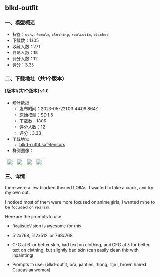 ## blkd-outfit
### 一、模型概述

- 标签：`sexy`, `female`, `clothing`, `realistic`, `blacked`
- 下载数：1305
- 收藏人数：271
- 评论人数：18
- 评分人数：12
- 评分：3.33

### 二、下载地址（共1个版本）

#### [版本1/共1个版本] v1.0

- 统计数据
  - 发布时间：2023-05-22T03:44:09.864Z
  - 原始模型：SD 1.5
  - 下载数：1305
  - 评分人数：12
  - 评分：3.33
- 下载地址
  - [blkd-outfit.safetensors](https://civitai.com/api/download/models/77482)
- 样例图像：

| <img src="https://image.civitai.com/xG1nkqKTMzGDvpLrqFT7WA/8bcdffa8-1794-4c7e-81c4-b6b09806ce00/width=450/869158.jpeg" /> | <img src="https://image.civitai.com/xG1nkqKTMzGDvpLrqFT7WA/e8333f1b-885c-45f9-ba35-439024ae8703/width=450/868813.jpeg" /> | <img src="https://image.civitai.com/xG1nkqKTMzGDvpLrqFT7WA/5a222136-5e37-4031-98fd-df10eb59ef4c/width=450/868802.jpeg" /> | <img src="https://image.civitai.com/xG1nkqKTMzGDvpLrqFT7WA/e0c33a5d-e4c0-4e14-8ee6-c0955dee718c/width=450/868803.jpeg" /> |
| ---- | ---- | ---- | ---- |


### 三、详情
<p>there were a few blacked themed LORAs.  I wanted to take a crack, and try my own out.</p><p></p><p>I noticed most of them were more focused on anime girls, I wanted mine to be focused on realism.</p><p></p><p>Here are the prompts to use:</p><ul><li><p>RealisticVision is awesome for this</p></li><li><p>512x768, 512x512, or 768x768</p></li><li><p>CFG at 6 for better skin, bad text on clothing, and CFG at 8 for better text on clothing, but slightly bad skin (can easily clean this with inpainting)</p></li><li><p>Prompts to use: (blkd-outfit, bra, panties, thong, 1girl, brown haired Caucasian woman)</p></li></ul>
